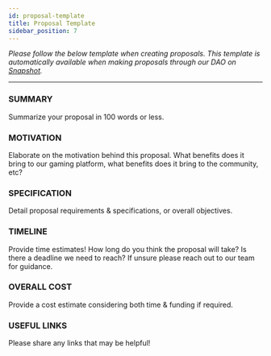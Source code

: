 ```yaml
---
id: proposal-template
title: Proposal Template
sidebar_position: 7
---
```


_Please follow the below template when creating proposals. This template is automatically available when making proposals through our DAO on [Snapshot](https://niftyleague.com/snapshot)._

---

### SUMMARY

Summarize your proposal in 100 words or less.

### MOTIVATION

Elaborate on the motivation behind this proposal. What benefits does it bring to our gaming platform, what benefits does it bring to the community, etc?

### SPECIFICATION

Detail proposal requirements & specifications, or overall objectives.

### TIMELINE

Provide time estimates! How long do you think the proposal will take? Is there a deadline we need to reach? If unsure please reach out to our team for guidance.

### OVERALL COST

Provide a cost estimate considering both time & funding if required.

### USEFUL LINKS

Please share any links that may be helpful!
